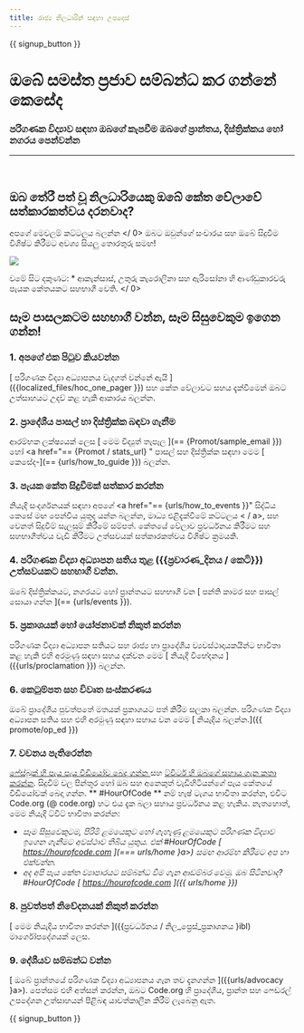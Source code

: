 ```yaml
---
title: රාජ්‍ය නිලධාරින් සඳහා උපදෙස්
---
```


{{ signup_button }}

# ඔබේ සමස්ත ප්‍රජාව සම්බන්ධ කර ගන්නේ කෙසේද 

### පරිගණක විද්‍යාව සඳහා ඔබගේ කැපවීම ඔබගේ ප්‍රාන්තය, දිස්ත්‍රික්කය හෝ නගරය පෙන්වන්න

* * *

</br>

## ඔබ තේරී පත් වූ නිලධාරියෙකු ඔබේ කේත වේලාවේ සත්කාරකත්වය දරනවාද?

 අපගේ මෙවලම් කට්ටලය බලන්න </ 0> ඔබට ඔවුන්ගේ සංචාරය සහ ඔබේ සිදුවීම විශිෂ්ට කිරීමට අවශ්‍ය සියලු තොරතුරු සමඟ!</p> 

![](/images/fit-800/hoc_govs.png)

වමේ සිට දකුණට: * ආකැන්සාස්, උතුරු කැරොලිනා සහ ඇරිසෝනා හි ආණ්ඩුකාරවරු පැයක කේතයකට සහභාගී වෙති. </ 0></p> 

## සෑම පාසලකටම සහභාගී වන්න, සෑම සිසුවෙකුම ඉගෙන ගන්න!

### 1. අපගේ එක පිටුව කියවන්න

[ පරිගණක විද්‍යා අධ්‍යාපනය වැදගත් වන්නේ ඇයි ]({{localized_files/hoc_one_pager }}) සහ කේත වේලාවට සහය දැක්වීමෙන් ඔබට උත්සාහයට උදව් කළ හැකි ආකාරය බලන්න.

### 2. ප්‍රාදේශීය පාසල් හා දිස්ත්‍රික්ක බඳවා ගැනීම

ආරම්භක ලක්ෂ්‍යයක් ලෙස [ මෙම විද්‍යුත් තැපෑල ](== {Promot/sample_email }}) හෝ <a href="== {Promot / stats_url} " පාසල් සහ දිස්ත්‍රික්ක සඳහා මෙම [ කෙසේද-](== {urls/how_to_guide }}) බලන්න.

### 3. පැයක කේත සිදුවීමක් සත්කාර කරන්න

නියැදි සංදර්ශනයක් සඳහා අපගේ <a href="== {urls/how_to_events }}" සිද්ධිය කෙසේ මඟ පෙන්විය යුතුද යන්න </a> බලන්න,  මාධ්‍ය එළිදැක්වීමේ කට්ටලය < / a>, සහ වෙනත් සිදුවීම් සැලසුම් කිරීමේ සම්පත්. කේතයේ වේලාව ප්‍රවර්ධනය කිරීමට සහ සහභාගීත්වය වැඩි කිරීමට උත්සවයක් සත්කාරකත්වය විශිෂ්ට ක්‍රමයකි.</p> 

### 4. පරිගණක විද්‍යා අධ්‍යාපන සතිය තුළ ({{ප්‍රචාරණ_දිනය / කෙටි}}) උත්සවයකට සහභාගී වන්න.

ඔබේ දිස්ත්‍රික්කයට, නගරයට හෝ ප්‍රාන්තයට සහභාගී වන [ පන්ති කාමර සහ පාසල් සොයා ගන්න ](== {urls/events }}).

### 5. ප්‍රකාශයක් හෝ යෝජනාවක් නිකුත් කරන්න 

පරිගණක විද්‍යා අධ්‍යාපන සතියට සහ රාජ්‍ය හා ප්‍රාදේශීය ව්‍යවස්ථාදායකයින්ට භාවිතා කළ හැකි එහි අරමුණු සඳහා සහය දක්වන මෙම [ නියැදි විභේදනය ]({{urls/proclamation }}) බලන්න.

### 6. කෙටුම්පත සහ විවෘත සංස්කරණය

ඔබේ ප්‍රාදේශීය පුවත්පතේ මතයක් ප්‍රකාශයට පත් කිරීම සලකා බලන්න. පරිගණක විද්‍යා අධ්‍යාපන සතිය සහ එහි අරමුණු සඳහා සහාය වන මෙම [ නියැදිය බලන්න.]({{ promote/op_ed }})

### 7. වචනය පැතිරෙන්න

[ෆේස්බුක් හි පැය පැය වීඩියෝව බෙදා ගන්න ](https://www.facebook.com/sharer/sharer.php?u=http%3A%2F%2Fhourofcode.com%2Fus) සහ [ට්විටර් හි ඔබගේ සහාය ගැන කතා කරන්න](https://twitter.com/intent/tweet?url=http%3A%2F%2Fhourofcode.com&text=I%27m%20participating%20in%20this%20year%27s%20%23HourOfCode%2C%20are%20you%3F%20%40codeorg&original_referer=https%3A%2F%2Fwww.google.com%2Furl%3Fq%3Dhttps%253A%252F%252Ftwitter.com%252Fshare%253Fhashtags%253D%2526amp%253Brelated%253Dcodeorg%2526amp%253Btext%253DI%252527m%252Bparticipating%252Bin%252Bthis%252Byear%252527s%252B%252523HourOfCode%25252C%252Bare%252Byou%25253F%252B%252540codeorg%2526amp%253Burl%253Dhttp%25253A%25252F%25252Fhourofcode.com%26sa%3DD%26sntz%3D1%26usg%3DAFQjCNE1GLTUbKZfMlEh9Aj5w0iswz6PYQ&related=codeorg&hashtags=). සිදුවීම් වල පින්තූර හෝ ඔබ සහ අනෙකුත් වැඩිහිටියන්ගේ පැය කේතයේ වීඩියෝවක් බෙදා ගන්න. ** #HourOfCode ** නම් හැෂ් ටැගය භාවිතා කරන්න, එවිට Code.org (@ code.org) හට එය දැක බලා සහාය ප්‍රවර්ධනය කළ හැකිය. නැතහොත්, මෙම නියැදි ට්වීට් භාවිතා කරන්න:

- *සෑම සිසුවෙකුටම, පිරිමි ළමයෙකුට හෝ ගැහැණු ළමයෙකුට පරිගණක විද්‍යාව ඉගෙන ගැනීමට අවස්ථාව තිබිය යුතුය. එක් #HourOfCode [ https://hourofcode.com ](=== urls/home }a>) සමඟ ආරම්භ කිරීමට අප හා එක්වන්න.*
- *අද අපි පැය කේත ව්‍යාපාරයට සම්බන්ධ වීම ගැන ආඩම්බර වෙමු. ඔබ සිටිනවාද? #HourOfCode [ https://hourofcode.com ]({{ urls/home }})*

### 8. පුවත්පත් නිවේදනයක් නිකුත් කරන්න

[ මෙම නියැදිය භාවිතා කරන්න ]({{ප්‍රවර්ධනය / නිල_ප්‍රෙස්_ප්‍රකාශනය }ibl) මාර්ගෝපදේශයක් ලෙස.

### 9. දේශීයව සම්බන්ධ වන්න

[ ඔබේ ප්‍රාන්තයේ පරිගණක විද්‍යා අධ්‍යාපනය ගැන තව දැනගන්න ]({{urls/advocacy }a>). පෙත්සම එහි අත්සන් කරන්න, ඔබට Code.org හි ප්‍රාදේශීය, ප්‍රාන්ත සහ ෆෙඩරල් උපදේශන උත්සාහයන් පිළිබඳ යාවත්කාලීන කිරීම් ලැබෙනු ඇත.

{{ signup_button }}